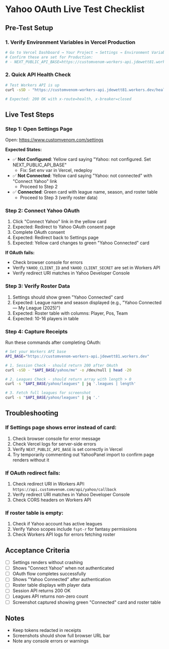 # Yahoo OAuth Live Test Checklist

## Pre-Test Setup

### 1. Verify Environment Variables in Vercel Production

```bash
# Go to Vercel Dashboard → Your Project → Settings → Environment Variables
# Confirm these are set for Production:
# - NEXT_PUBLIC_API_BASE=https://customvenom-workers-api.jdewett81.workers.dev
```

### 2. Quick API Health Check

```bash
# Test Workers API is up
curl -sSD - "https://customvenom-workers-api.jdewett81.workers.dev/health" -o /dev/null | head -20

# Expected: 200 OK with x-route=health, x-breaker=closed
```

## Live Test Steps

### Step 1: Open Settings Page

Open: https://www.customvenom.com/settings

**Expected States:**

- ✅ **Not Configured**: Yellow card saying "Yahoo: not configured. Set NEXT_PUBLIC_API_BASE"
  - Fix: Set env var in Vercel, redeploy
- ✅ **Not Connected**: Yellow card saying "Yahoo: not connected" with "Connect Yahoo" link
  - Proceed to Step 2
- ✅ **Connected**: Green card with league name, season, and roster table
  - Proceed to Step 3 (verify roster data)

### Step 2: Connect Yahoo OAuth

1. Click "Connect Yahoo" link in the yellow card
2. Expected: Redirect to Yahoo OAuth consent page
3. Complete OAuth consent
4. Expected: Redirect back to Settings page
5. Expected: Yellow card changes to green "Yahoo Connected" card

**If OAuth fails:**

- Check browser console for errors
- Verify `YAHOO_CLIENT_ID` and `YAHOO_CLIENT_SECRET` are set in Workers API
- Verify redirect URI matches in Yahoo Developer Console

### Step 3: Verify Roster Data

1. Settings should show green "Yahoo Connected" card
2. Expected: League name and season displayed (e.g., "Yahoo Connected — My League (2025)")
3. Expected: Roster table with columns: Player, Pos, Team
4. Expected: 10-16 players in table

### Step 4: Capture Receipts

Run these commands after completing OAuth:

```bash
# Set your Workers API base
API_BASE="https://customvenom-workers-api.jdewett81.workers.dev"

# 1. Session Check - should return 200 after OAuth
curl -sSD - "$API_BASE/yahoo/me" -o /dev/null | head -20

# 2. Leagues Check - should return array with length > 0
curl -s "$API_BASE/yahoo/leagues" | jq '.leagues | length'

# 3. Fetch full leagues for screenshot
curl -s "$API_BASE/yahoo/leagues" | jq '.'
```

## Troubleshooting

### If Settings page shows error instead of card:

1. Check browser console for error message
2. Check Vercel logs for server-side errors
3. Verify `NEXT_PUBLIC_API_BASE` is set correctly in Vercel
4. Try temporarily commenting out YahooPanel import to confirm page renders without it

### If OAuth redirect fails:

1. Check redirect URI in Workers API: `https://api.customvenom.com/api/yahoo/callback`
2. Verify redirect URI matches in Yahoo Developer Console
3. Check CORS headers on Workers API

### If roster table is empty:

1. Check if Yahoo account has active leagues
2. Verify Yahoo scopes include `fspt-r` for fantasy permissions
3. Check Workers API logs for errors fetching roster

## Acceptance Criteria

- [ ] Settings renders without crashing
- [ ] Shows "Connect Yahoo" when not authenticated
- [ ] OAuth flow completes successfully
- [ ] Shows "Yahoo Connected" after authentication
- [ ] Roster table displays with player data
- [ ] Session API returns 200 OK
- [ ] Leagues API returns non-zero count
- [ ] Screenshot captured showing green "Connected" card and roster table

## Notes

- Keep tokens redacted in receipts
- Screenshots should show full browser URL bar
- Note any console errors or warnings
